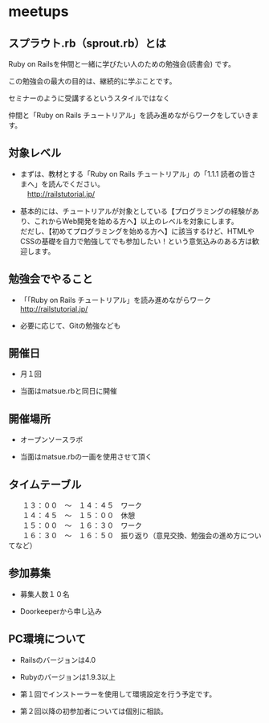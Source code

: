 meetups
=======

## スプラウト.rb（sprout.rb）とは

Ruby on Railsを仲間と一緒に学びたい人のための勉強会(読書会) です。

この勉強会の最大の目的は、継続的に学ぶことです。

セミナーのように受講するというスタイルではなく

仲間と「Ruby on Rails チュートリアル」を読み進めながらワークをしていきます。


## 対象レベル

* まずは、教材とする「Ruby on Rails チュートリアル」の「1.1.1 読者の皆さまへ」を読んでください。  
　http://railstutorial.jp/

* 基本的には、チュートリアルが対象としている【プログラミングの経験があり、これからWeb開発を始める方へ】以上のレベルを対象にします。  
だだし、【初めてプログラミングを始める方へ】に該当するけど、HTMLやCSSの基礎を自力で勉強してでも参加したい！という意気込みのある方は歓迎します。  


## 勉強会でやること

* 「「Ruby on Rails チュートリアル」を読み進めながらワーク
　http://railstutorial.jp/

* 必要に応じて、Gitの勉強なども


## 開催日
* 月１回

* 当面はmatsue.rbと同日に開催


## 開催場所

* オープンソースラボ

* 当面はmatsue.rbの一画を使用させて頂く


## タイムテーブル

　　１３：００　～　１４：４５　ワーク  
　　１４：４５　～　１５：００　休憩  
　　１５：００　～　１６：３０　ワーク  
　　１６：３０　～　１６：５０　振り返り（意見交換、勉強会の進め方についてなど）  


## 参加募集

* 募集人数１０名

* Doorkeeperから申し込み


## PC環境について

* Railsのバージョンは4.0

* Rubyのバージョンは1.9.3以上

* 第１回でインストーラーを使用して環境設定を行う予定です。

* 第２回以降の初参加者については個別に相談。



